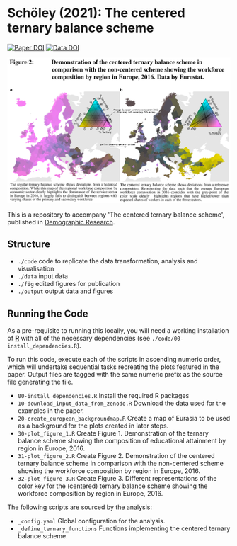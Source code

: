 # Schöley (2021): The centered ternary balance scheme

[![Paper DOI](https://img.shields.io/badge/Paper_DOI-10.4054/DemRes.2021.44.19-%23005462?style=flat-square)](https://doi.org/10.4054/DemRes.2021.44.19)
[![Data DOI](https://img.shields.io/badge/Zenodo_DOI-10.5281/zenodo.15033155-%23005462?style=flat-square)](https://doi.org/10.5281/zenodo.15033155)

![](readme.png)

This is a repository to accompany 'The centered ternary balance scheme', published in [Demographic Research](https://doi.org/10.4054/DemRes.2021.44.19).

## Structure

- `./code` code to replicate the data transformation, analysis and visualisation
- `./data` input data
- `./fig` edited figures for publication
- `./output` output data and figures

## Running the Code

As a pre-requisite to running this locally, you will need a working installation of [**R**](https://www.r-project.org/) with all of the necessary dependencies (see `./code/00-install_dependencies.R`).

To run this code, execute each of the scripts in ascending numeric order, which will undertake sequential tasks recreating the plots featured in the paper. Output files are tagged with the same numeric prefix as the source file generating the file.

- `00-install_dependencies.R` Install the required R packages
- `10-download_input_data_from_zenodo.R` Download the data used for the examples in the paper.
- `20-create_european_backgroundmap.R` Create a map of Eurasia to be used as a background for the plots created in later steps.
- `30-plot_figure_1.R` Create Figure 1. Demonstration of the ternary balance scheme showing the composition of educational attainment by region in Europe, 2016.
- `31-plot_figure_2.R` Create Figure 2. Demonstration of the centered ternary balance scheme in comparison with the non-centered scheme showing the workforce composition by region in Europe, 2016.
- `32-plot_figure_3.R` Create Figure 3. Different representations of the color key for the (centered) ternary balance scheme showing the workforce composition by region in Europe, 2016.

The following scripts are sourced by the analysis:

- `_config.yaml` Global configuration for the analysis.
- `_define_ternary_functions` Functions implementing the centered ternary balance scheme.